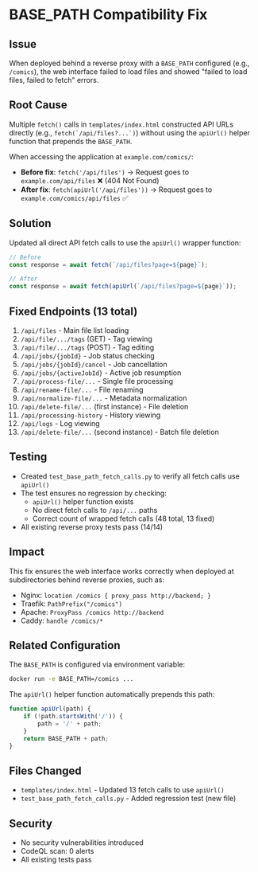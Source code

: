 # BASE_PATH Compatibility Fix

## Issue
When deployed behind a reverse proxy with a `BASE_PATH` configured (e.g., `/comics`), the web interface failed to load files and showed "failed to load files, failed to fetch" errors.

## Root Cause
Multiple `fetch()` calls in `templates/index.html` constructed API URLs directly (e.g., `` fetch(`/api/files?...`) ``) without using the `apiUrl()` helper function that prepends the `BASE_PATH`.

When accessing the application at `example.com/comics/`:
- **Before fix**: `fetch('/api/files')` → Request goes to `example.com/api/files` ❌ (404 Not Found)
- **After fix**: `fetch(apiUrl('/api/files'))` → Request goes to `example.com/comics/api/files` ✅

## Solution
Updated all direct API fetch calls to use the `apiUrl()` wrapper function:

```javascript
// Before
const response = await fetch(`/api/files?page=${page}`);

// After
const response = await fetch(apiUrl(`/api/files?page=${page}`));
```

## Fixed Endpoints (13 total)
1. `/api/files` - Main file list loading
2. `/api/file/.../tags` (GET) - Tag viewing
3. `/api/file/.../tags` (POST) - Tag editing
4. `/api/jobs/{jobId}` - Job status checking
5. `/api/jobs/{jobId}/cancel` - Job cancellation
6. `/api/jobs/{activeJobId}` - Active job resumption
7. `/api/process-file/...` - Single file processing
8. `/api/rename-file/...` - File renaming
9. `/api/normalize-file/...` - Metadata normalization
10. `/api/delete-file/...` (first instance) - File deletion
11. `/api/processing-history` - History viewing
12. `/api/logs` - Log viewing
13. `/api/delete-file/...` (second instance) - Batch file deletion

## Testing
- Created `test_base_path_fetch_calls.py` to verify all fetch calls use `apiUrl()`
- The test ensures no regression by checking:
  - `apiUrl()` helper function exists
  - No direct fetch calls to `/api/...` paths
  - Correct count of wrapped fetch calls (48 total, 13 fixed)
- All existing reverse proxy tests pass (14/14)

## Impact
This fix ensures the web interface works correctly when deployed at subdirectories behind reverse proxies, such as:
- Nginx: `location /comics { proxy_pass http://backend; }`
- Traefik: `PathPrefix("/comics")`
- Apache: `ProxyPass /comics http://backend`
- Caddy: `handle /comics/*`

## Related Configuration
The `BASE_PATH` is configured via environment variable:
```bash
docker run -e BASE_PATH=/comics ...
```

The `apiUrl()` helper function automatically prepends this path:
```javascript
function apiUrl(path) {
    if (!path.startsWith('/')) {
        path = '/' + path;
    }
    return BASE_PATH + path;
}
```

## Files Changed
- `templates/index.html` - Updated 13 fetch calls to use `apiUrl()`
- `test_base_path_fetch_calls.py` - Added regression test (new file)

## Security
- No security vulnerabilities introduced
- CodeQL scan: 0 alerts
- All existing tests pass

